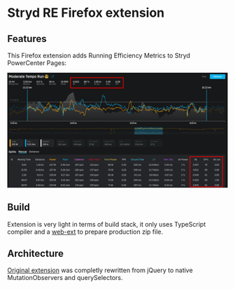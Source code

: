 #  Stryd RE Firefox extension

## Features

This Firefox extension adds Running Efficiency Metrics to Stryd PowerCenter Pages:

![New Graphs](pics/main.png?raw=true)


## Build

Extension is very light in terms of build stack, it only uses TypeScript compiler and a [web-ext](https://github.com/mozilla/web-ext) to prepare production zip file.


## Architecture

[Original extension](https://github.com/divad1978/REChromeExtension) was completly rewritten from jQuery to native MutationObservers and querySelectors.
